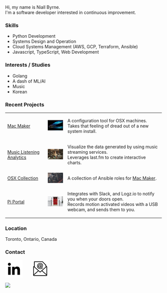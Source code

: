Hi, my name is Niall Byrne.<br/>
I'm a software developer interested in continuous improvement.

### Skills

- Python Development
- Systems Design and Operation
- Cloud Systems Management (AWS, GCP, Terraform, Ansible)
- Javascript, TypeScript, Web Development

### Interests / Studies

- Golang
- A dash of ML/AI
- Music
- Korean

### Recent Projects

<table>
  <tr>
    <td>
      <a href="https://github.com/osx-provisioner/mac_maker" target="_blank">
        Mac Maker
      </a>
    </td>
    <td>
      <a href="https://github.com/osx-provisioner/mac_maker" target="_blank">
        <img alt="Philipp Katzenberger on Unsplash" src="./content/images/project.macmaker.jpg" width="100"/>
      </a>
    </td>
    <td>
      <p>    
        A configuration tool for OSX machines. <br>
        Takes that feeling of dread out of a new system install.
      </p>
    </td>
  </tr>
  <tr>
    <td>
      <a href="https://github.com/Music-Metadata-Analysis/mla" target="_blank">
        Music Listening Analytics
      </a>
    </td>
    <td>
      <a href="https://github.com/Music-Metadata-Analysis/mla" target="_blank">
        <img alt="Jamakassi on Unsplash" src="./content/images/project.mla.jpg" width="100"/>
      </a>
    </td>
    <td>
      <p>    
        Visualize the data generated by using music streaming services. <br>
        Leverages last.fm to create interactive charts.
      </p>
    </td>
  </tr>
  <tr>
    <td>
      <a href="https://github.com/osx-provisioner/collection" target="_blank">
        OSX Collection
      </a>
    </td>
    <td>
      <a href="https://github.com/osx-provisioner/collection" target="_blank">
        <img alt="Kenny Eliason on Unsplash" src="./content/images/collection.mac_maker.jpg" width="100"/>
      </a>
    </td>
    <td>
      <p>    
        A collection of Ansible roles for <a href="https://github.com/osx-provisioner/mac_maker" target="_blank">Mac Maker</a>.
      </p>
    </td>
  </tr>
  <tr>
    <td>
      <a href="https://github.com/PI-Portal/pi_portal" target="_blank">
        Pi Portal
      </a>
    </td>
    <td>
      <a href="https://github.com/PI-Portal/pi_portal" target="_blank">
        <img alt="Matteus Silva on Pexels" src="./content/images/project.pi_portal.jpg" width="100"/>
      </a>
    </td>
    <td>
      <p>    
        Integrates with Slack, and Logz.io to notify you when your doors open. <br>
        Records motion activated videos with a USB webcam, and sends them to you.
      </p>
    </td>
  </tr>
</table>

### Location

Toronto, Ontario, Canada

### Contact

[![LinkedIn Profile](./content/images/icon.linkedin.jpeg)](https://www.linkedin.com/in/byrnen/) &nbsp;&nbsp;&nbsp;&nbsp;&nbsp; [![Email](./content/images/icon.email.jpeg)](https://docs.google.com/forms/d/e/1FAIpQLSfn-XW5zF0zz8v7DzO_joowbh97ZOKhZ0pdfhkPzE0-cihIew/viewform)

<img src="https://www.google-analytics.com/collect?v=1&tid=UA-202418502-1&cid=555&aip=1&t=event&ec=profile&ea=view&dp=profile&dt=version1">
